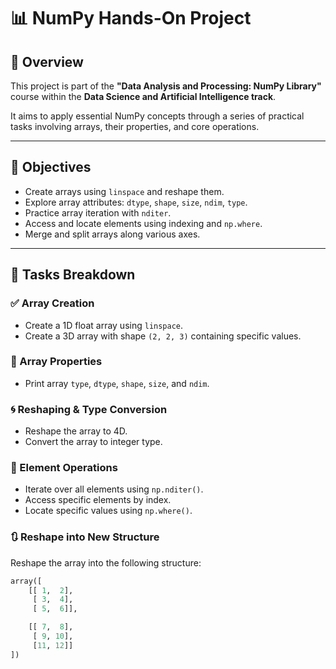 # 📊 NumPy Hands-On Project

## 🧠 Overview
This project is part of the **"Data Analysis and Processing: NumPy Library"** course within the **Data Science and Artificial Intelligence track**.

It aims to apply essential NumPy concepts through a series of practical tasks involving arrays, their properties, and core operations.

---

## 🎯 Objectives
- Create arrays using `linspace` and reshape them.
- Explore array attributes: `dtype`, `shape`, `size`, `ndim`, `type`.
- Practice array iteration with `nditer`.
- Access and locate elements using indexing and `np.where`.
- Merge and split arrays along various axes.

---

## 🧪 Tasks Breakdown

### ✅ Array Creation
- Create a 1D float array using `linspace`.
- Create a 3D array with shape `(2, 2, 3)` containing specific values.

### 🧾 Array Properties
- Print array `type`, `dtype`, `shape`, `size`, and `ndim`.

### 🌀 Reshaping & Type Conversion
- Reshape the array to 4D.
- Convert the array to integer type.

### 🔁 Element Operations
- Iterate over all elements using `np.nditer()`.
- Access specific elements by index.
- Locate specific values using `np.where()`.

### 🔃 Reshape into New Structure
Reshape the array into the following structure:

```python
array([
    [[ 1,  2],
     [ 3,  4],
     [ 5,  6]],

    [[ 7,  8],
     [ 9, 10],
     [11, 12]]
])
